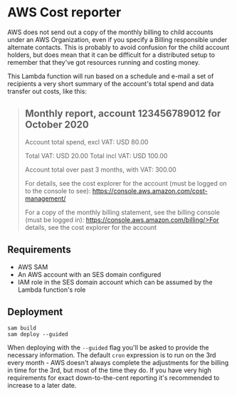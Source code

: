 # AWS Cost reporter

AWS does not send out a copy of the monthly billing to child accounts under an AWS Organization, even if you specify a Billing responsible under alternate contacts. This is probably to avoid confusion for the child account holders, but does mean that it can be difficult for a distributed setup to remember that they've got resources running and costing money.

This Lambda function will run based on a schedule and e-mail a set of recipients a very short summary of the account's total spend and data transfer out costs, like this:

>## Monthly report, account 123456789012 for October 2020
>
>Account total spend, excl VAT: USD 80.00
>
>Total VAT: USD 20.00
>Total incl VAT: USD 100.00
>
>Account total over past 3 months, with VAT: 300.00
>
>For details, see the cost explorer for the account (must be logged on to the console to see):
>https://console.aws.amazon.com/cost-management/
>
>For a copy of the monthly billing statement, see the billing console (must be logged in):
>https://console.aws.amazon.com/billing/>For details, see the cost explorer for the account


## Requirements
* AWS SAM
* An AWS account with an SES domain configured
* IAM role in the SES domain account which can be assumed by the Lambda function's role

## Deployment

```
sam build
sam deploy --guided
```

When deploying with the `--guided` flag you'll be asked to provide the necessary information. The default `cron` expression is to run on the 3rd every month - AWS doesn't always complete the adjustments for the billing in time for the 3rd, but most of the time they do. If you have very high requirements for exact down-to-the-cent reporting it's recommended to increase to a later date.